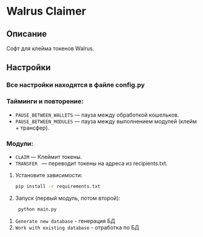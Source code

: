 # Walrus Claimer

## Описание

Софт для клейма токенов Walrus.
## Настройки
### Все настройки находятся в файле config.py
### Тайминги и повторение:
- `PAUSE_BETWEEN_WALLETS` — пауза между обработкой кошельков.
- `PAUSE_BETWEEN_MODULES` — пауза между выполнением модулей (клейм + трансфер).

### Модули:
- `CLAIM` — Клеймит токены.
-  `TRANSFER ` — переводит токены на адреса из recipients.txt.

1. Установите зависимости:
   ```bash
   pip install -r requirements.txt

2. Запуск (первый модуль, потом второй):
   ```bash
    python main.py
1) `Generate new database` - генерация БД
2) `Work with existing database` - отработка по БД